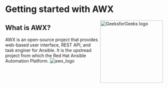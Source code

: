 # Getting started with AWX

<img src="https://github.com/user-attachments/assets/a6932193-b997-46ac-8339-e75d89168f19" alt="GeeksforGeeks logo" align="right" width="200">


## What is AWX?
AWX is an open-source project that provides web-based user interface, REST API, and task enginer for Ansible. 
It is the upstread project from which the Red Hat Ansible Automation Platform.
![awx_logo](https://github.com/user-attachments/assets/51407902-6747-4e44-8f27-1f7428ee798f)
